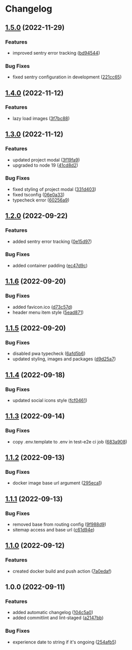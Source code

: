 # Changelog

## [1.5.0](https://github.com/FaZeRs/portfolio-client/compare/v1.4.0...v1.5.0) (2022-11-29)


### Features

* improved sentry error tracking ([bd94544](https://github.com/FaZeRs/portfolio-client/commit/bd94544298b3eab9dbb58f640565eef7415d2307))


### Bug Fixes

* fixed sentry configuration in development ([221cc65](https://github.com/FaZeRs/portfolio-client/commit/221cc651c3443a57f94d9ba57cf00f493a47da0f))

## [1.4.0](https://github.com/FaZeRs/portfolio-client/compare/v1.3.0...v1.4.0) (2022-11-12)


### Features

* lazy load images ([3f7bc88](https://github.com/FaZeRs/portfolio-client/commit/3f7bc88e8955a122540316c8f62c17afe2911cc3))

## [1.3.0](https://github.com/FaZeRs/portfolio-client/compare/v1.2.0...v1.3.0) (2022-11-12)


### Features

* updated project modal ([3f19fa9](https://github.com/FaZeRs/portfolio-client/commit/3f19fa9989518dd46d45f34b02e4b08787b60b2e))
* upgraded to node 19 ([41cd8d2](https://github.com/FaZeRs/portfolio-client/commit/41cd8d23d59d1ab63a5b5014d00c7b5dadab7a69))


### Bug Fixes

* fixed styling of project modal ([331d403](https://github.com/FaZeRs/portfolio-client/commit/331d4039d4059e327fb0caac61d8870de826b573))
* fixed tsconfig ([06e0a33](https://github.com/FaZeRs/portfolio-client/commit/06e0a33f9dd816642f31874e7f993d1900b4f939))
* typecheck error ([60256a9](https://github.com/FaZeRs/portfolio-client/commit/60256a9b437fcd687b6b7dee436aa4c41c7e6a68))

## [1.2.0](https://github.com/FaZeRs/portfolio-client/compare/v1.1.6...v1.2.0) (2022-09-22)


### Features

* added sentry error tracking ([0e15d97](https://github.com/FaZeRs/portfolio-client/commit/0e15d97726fd979918ce26d47b0249687f0deaae))


### Bug Fixes

* added container padding ([ec47d9c](https://github.com/FaZeRs/portfolio-client/commit/ec47d9cbc0cfc46d3462125b41bf1bac9b3d6aaf))

## [1.1.6](https://github.com/FaZeRs/portfolio-client/compare/v1.1.5...v1.1.6) (2022-09-20)


### Bug Fixes

* added favicon.ico ([d73c57d](https://github.com/FaZeRs/portfolio-client/commit/d73c57dac897a5ed8df3bf3777233b7f3a5e2b38))
* header menu item style ([5ead871](https://github.com/FaZeRs/portfolio-client/commit/5ead8712b2ca692e9c7910d4fc4c518279abaf4b))

## [1.1.5](https://github.com/FaZeRs/portfolio-client/compare/v1.1.4...v1.1.5) (2022-09-20)


### Bug Fixes

* disabled pwa typecheck ([6afd5b6](https://github.com/FaZeRs/portfolio-client/commit/6afd5b65c900ef8e359782c8a881ad7dfc3af546))
* updated styling, images and packages ([d9d25a7](https://github.com/FaZeRs/portfolio-client/commit/d9d25a79a4166a7de5318a7dc9404d20ebec72f4))

## [1.1.4](https://github.com/FaZeRs/portfolio-client/compare/v1.1.3...v1.1.4) (2022-09-18)


### Bug Fixes

* updated social icons style ([fcf0461](https://github.com/FaZeRs/portfolio-client/commit/fcf046186cb806a0a40efb2e4293f8b96f6fe11c))

## [1.1.3](https://github.com/FaZeRs/portfolio-client/compare/v1.1.2...v1.1.3) (2022-09-14)


### Bug Fixes

* copy .env.template to .env in test-e2e ci job ([683a908](https://github.com/FaZeRs/portfolio-client/commit/683a908064ae465e7de9207bcb7ebee5f6dfe004))

## [1.1.2](https://github.com/FaZeRs/portfolio-client/compare/v1.1.1...v1.1.2) (2022-09-13)


### Bug Fixes

* docker image base url argument ([295eca1](https://github.com/FaZeRs/portfolio-client/commit/295eca12be5f5c870d831ab95bc05176950846a4))

## [1.1.1](https://github.com/FaZeRs/portfolio-client/compare/v1.1.0...v1.1.1) (2022-09-13)


### Bug Fixes

* removed base from routing config ([9f988d9](https://github.com/FaZeRs/portfolio-client/commit/9f988d9f881373693913f1b1dca33e254127d2c1))
* sitemap access and base url ([c61d94e](https://github.com/FaZeRs/portfolio-client/commit/c61d94e765d05bcfb6560d2acffba57e6d28aa41))

## [1.1.0](https://github.com/FaZeRs/portfolio-client/compare/v1.0.0...v1.1.0) (2022-09-12)


### Features

* created docker build and push action ([7a0edaf](https://github.com/FaZeRs/portfolio-client/commit/7a0edaf274444df086ba8c43691627d4d80a7c04))

## 1.0.0 (2022-09-11)


### Features

* added automatic changelog ([104c5a0](https://github.com/FaZeRs/portfolio-client/commit/104c5a045e0a82a866d22b8bf52fc6079f71ec5e))
* added commitlint and lint-staged ([a2147bb](https://github.com/FaZeRs/portfolio-client/commit/a2147bb27f3bd01873974d40b8d0859fabbfbd0f))


### Bug Fixes

* experience date to string if it's ongoing ([254afb5](https://github.com/FaZeRs/portfolio-client/commit/254afb55c12286a74ef88c96461f2ca32f12e891))
